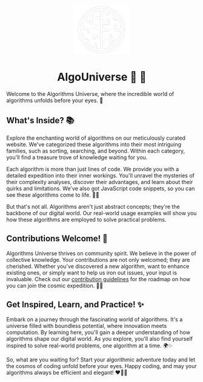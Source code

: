 <p align="center">
  <img src="public/logo.png" alt="Algorithms Universe Logo" style="width: 150px;">
</p>

<h1 align="center">AlgoUniverse 🧠 🚀 </h1>

Welcome to the Algorithms Universe, where the incredible world of algorithms unfolds before your eyes. 🚀

## What's Inside? 📚

Explore the enchanting world of algorithms on our meticulously curated website. We've categorized these algorithms into their most intriguing families, such as sorting, searching, and beyond. Within each category, you'll find a treasure trove of knowledge waiting for you.

Each algorithm is more than just lines of code. We provide you with a detailed expedition into their inner workings. You'll unravel the mysteries of their complexity analyses, discover their advantages, and learn about their quirks and limitations. We've also got JavaScript code snippets, so you can see these algorithms come to life. 🧩🚀

But that's not all. Algorithms aren't just abstract concepts; they're the backbone of our digital world. Our real-world usage examples will show you how these algorithms are employed to solve practical problems.

## Contributions Welcome! 🤝
Algorithms Universe thrives on community spirit. We believe in the power of collective knowledge. Your contributions are not only welcomed; they are cherished. Whether you've discovered a new algorithm, want to enhance existing ones, or simply want to help us iron out issues, your input is invaluable. Check out our [contribution guidelines](CONTRIBUTING.md) for the roadmap on how you can join the cosmic expedition. 🌌🙌

## Get Inspired, Learn, and Practice! ✨
Embark on a journey through the fascinating world of algorithms. It's a universe filled with boundless potential, where innovation meets computation. By learning here, you'll gain a deeper understanding of how algorithms shape our digital world. As you explore, you'll also find yourself inspired to solve real-world problems, one algorithm at a time. 🌍✨

So, what are you waiting for? Start your algorithmic adventure today and let the cosmos of coding unfold before your eyes. 
Happy coding, and may your algorithms always be efficient and elegant! ❤️🌟🚀
